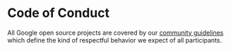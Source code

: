 # Code of Conduct

All Google open source projects are covered by our [community guidelines](https://opensource.google/conduct/) which define the kind of respectful behavior we expect of all participants.
